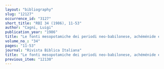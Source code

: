 ```yaml
---
layout: "bibliography"
slug: "12127"
occurrence_id: "3127"
short_title: "RBI 34 (1986), 11-53"
author: "Cagni, Luigi"
publication_year: "1986"
title: "Le fonti mesopotamiche dei periodi neo-babilonese, achéménide e séleucide (VI-III sec. A.C.)"
volume_no_: "34"
pages: "11-53"
journal: "Rivista Biblica Italiana"
title: "Le fonti mesopotamiche dei periodi neo-babilonese, achéménide e séleucide (VI-III sec. A.C.)"
previous_item: "12130"
---
```

